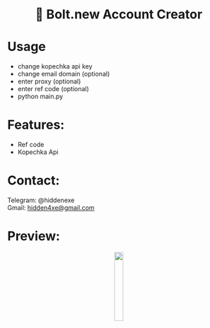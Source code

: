 <div align="center">
  <h1>🤖 Bolt.new Account Creator</h1>
</div>

# Usage

- change kopechka api key
- change email domain (optional)
- enter proxy (optional)
- enter ref code (optional)
- python main.py

# Features:

- Ref code
- Kopechka Api
 
# Contact:

Telegram: @hiddenexe
<br>
Gmail: hidden4xe@gmail.com
 
# Preview:

<div align="center">
      <a href="#">
         <img src="https://png.pngtree.com/png-vector/20221018/ourmid/pngtree-youtube-social-media-round-icon-png-image_6315993.png" style="width:20%;">
      </a>

</div>

